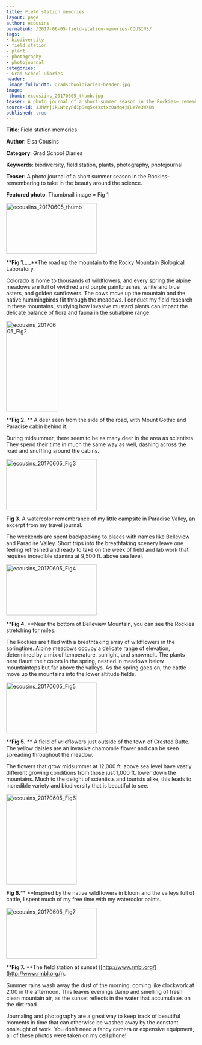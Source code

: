 ```yaml
---
title: Field station memories
layout: page
author: ecousins
permalink: /2017-06-05-field-station-memories-COUSINS/
tags:
- biodiversity
- field station
- plant
- photography
- photojournal
categories:
- Grad School Diaries
header:
 image_fullwidth: gradschooldiaries-header.jpg
image:
 thumb: ecousiins_20170605_thumb.jpg
teaser: A photo journal of a short summer season in the Rockies– remembering to take in the beauty around the science.
source-id: 1JMWrj1kLNtzyPdIpSeq5x4sxtxc0aMq4jFLW7e3WX8s
published: true
---
```

**Title**: Field station memories

**Author**: Elsa Cousins

**Category**: Grad School Diaries

**Keywords**: biodiversity, field station, plants, photography, photojournal

**Teaser**: A photo journal of a short summer season in the Rockies– remembering to take in the beauty around the science.

**Featured photo**: Thumbnail image = Fig 1

<a data-flickr-embed="true"  href="https://www.flickr.com/photos/139839751@N06/34936501912/in/dateposted-friend/" title="ecousiins_20170605_thumb"><img src="https://c1.staticflickr.com/5/4216/34936501912_ff25eb98fd_m.jpg" width="240" height="135" alt="ecousiins_20170605_thumb"></a><script async src="//embedr.flickr.com/assets/client-code.js" charset="utf-8"></script>

******Fig 1.****_ _**The road up the mountain to the Rocky Mountain Biological Laboratory.

Colorado is home to thousands of wildflowers, and every spring the alpine meadows are full of vivid red and purple paintbrushes, white and blue asters, and golden sunflowers. The cows move up the mountain and the native hummingbirds flit through the meadows. I conduct my field research in these mountains, studying how invasive mustard plants can impact the delicate balance of flora and fauna in the subalpine range. 

<a data-flickr-embed="true"  href="https://www.flickr.com/photos/139839751@N06/34714111630/in/dateposted-friend/" title="ecousins_20170605_Fig2"><img src="https://c1.staticflickr.com/5/4247/34714111630_fdb8f809ff_m.jpg" width="135" height="240" alt="ecousins_20170605_Fig2"></a><script async src="//embedr.flickr.com/assets/client-code.js" charset="utf-8"></script>

******Fig 2.**** ** A deer seen from the side of the road, with Mount Gothic and Paradise cabin behind it.

During midsummer, there seem to be as many deer in the area as scientists. They spend their time in much the same way as well, dashing across the road and snuffling around the cabins. 

<a data-flickr-embed="true"  href="https://www.flickr.com/photos/139839751@N06/34714111450/in/dateposted-friend/" title="ecousins_20170605_Fig3"><img src="https://c1.staticflickr.com/5/4201/34714111450_855f17b9c9_m.jpg" width="240" height="135" alt="ecousins_20170605_Fig3"></a><script async src="//embedr.flickr.com/assets/client-code.js" charset="utf-8"></script>

**Fig 3.** A watercolor remembrance of my little campsite in Paradise Valley, an excerpt from my travel journal.

The weekends are spent backpacking to places with names like Belleview and Paradise Valley. Short trips into the breathtaking scenery leave one feeling refreshed and ready to take on the week of field and lab work that requires incredible stamina at 9,500 ft. above sea level.

<a data-flickr-embed="true"  href="https://www.flickr.com/photos/139839751@N06/35100890525/in/dateposted-friend/" title="ecousins_20170605_Fig4"><img src="https://c1.staticflickr.com/5/4266/35100890525_81470d3324_m.jpg" width="240" height="135" alt="ecousins_20170605_Fig4"></a><script async src="//embedr.flickr.com/assets/client-code.js" charset="utf-8"></script>

******Fig 4**.** **Near the bottom of Belleview Mountain, you can see the Rockies stretching for miles.

The Rockies are filled with a breathtaking array of wildflowers in the springtime. Alpine meadows occupy a delicate range of elevation, determined by a mix of temperature, sunlight, and snowmelt. The plants here flaunt their colors in the spring, nestled in meadows below mountaintops but far above the valleys. As the spring goes on, the cattle move up the mountains   into the lower altitude fields. 

<a data-flickr-embed="true"  href="https://www.flickr.com/photos/139839751@N06/34714118200/in/dateposted-friend/" title="ecousins_20170605_Fig5"><img src="https://c1.staticflickr.com/5/4240/34714118200_b87796b0a6_m.jpg" width="240" height="135" alt="ecousins_20170605_Fig5"></a><script async src="//embedr.flickr.com/assets/client-code.js" charset="utf-8"></script>

******Fig 5.**** ** A field of wildflowers just outside of the town of Crested Butte. The yellow daisies are an invasive chamomile flower and can be seen spreading throughout the meadow.

The flowers that grow midsummer at 12,000 ft. above sea level have vastly different growing conditions from those just 1,000 ft. lower down the mountains. Much to the delight of scientists and tourists alike, this leads to incredible variety and biodiversity that is beautiful to see.

<a data-flickr-embed="true"  href="https://www.flickr.com/photos/139839751@N06/34714118030/in/dateposted-friend/" title="ecousins_20170605_Fig6"><img src="https://c1.staticflickr.com/5/4277/34714118030_a872894973_m.jpg" width="187" height="240" alt="ecousins_20170605_Fig6"></a><script async src="//embedr.flickr.com/assets/client-code.js" charset="utf-8"></script>

**Fig 6.**** **Inspired by the native wildflowers in bloom and the valleys full of cattle, I spent much of my free time with my watercolor paints.

<a data-flickr-embed="true"  href="https://www.flickr.com/photos/139839751@N06/34714117830/in/dateposted-friend/" title="ecousins_20170605_Fig7"><img src="https://c1.staticflickr.com/5/4239/34714117830_390ab3052c_m.jpg" width="240" height="135" alt="ecousins_20170605_Fig7"></a><script async src="//embedr.flickr.com/assets/client-code.js" charset="utf-8"></script>

******Fig 7.**** **The field station at sunset ([http://www.rmbl.org/](http://www.rmbl.org/)). 

Summer rains wash away the dust of the morning, coming like clockwork at 2:00 in the afternoon. This leaves evenings damp and smelling of fresh clean mountain air, as the sunset reflects in the water that accumulates on the dirt road.

Journaling and photography are a great way to keep track of beautiful moments in time that can otherwise be washed away by the constant onslaught of work. You don't need a fancy camera or expensive equipment, all of these photos were taken on my cell phone!

